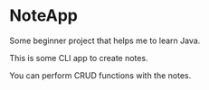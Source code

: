 # NoteApp
Some beginner project that helps me to learn Java.

This is some CLI app to create notes.

You can perform CRUD functions with the notes.
